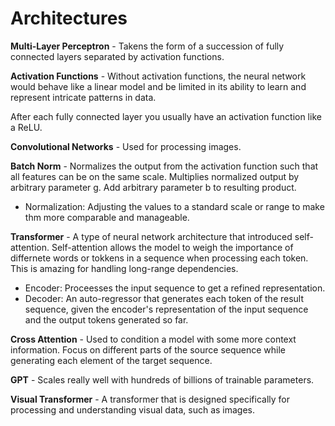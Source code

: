 # Architectures

**Multi-Layer Perceptron** - Takens the form of a succession of fully connected layers separated by activation functions.

**Activation Functions** - Without activation functions, the neural network would behave like a linear model and be limited in its ability to learn and represent intricate patterns in data. 

After each fully connected layer you usually have an activation function like a ReLU.

**Convolutional Networks** - Used for processing images. 

**Batch Norm** - Normalizes the output from the activation function such that all features can be on the same scale. Multiplies normalized output by arbitrary parameter g. Add arbitrary parameter b to resulting product.
- Normalization: Adjusting the values to a standard scale or range to make thm more comparable and manageable.

**Transformer** - A type of neural network architecture that introduced self-attention. Self-attention allows the model to weigh the importance of differnete words or tokkens in a sequence when processing each token. This is amazing for handling long-range dependencies.
- Encoder: Proceesses the input sequence to get a refined representation.
- Decoder: An auto-regressor that generates each token of the result sequence, given the encoder's representation of the input sequence and the output tokens generated so far.

**Cross Attention** - Used to condition a model with some more context information. Focus on different parts of the source sequence while generating each element of the target sequence.

**GPT** - Scales really well with hundreds of billions of trainable parameters.

**Visual Transformer** - A transformer that is designed specifically for processing and understanding visual data, such as images.
